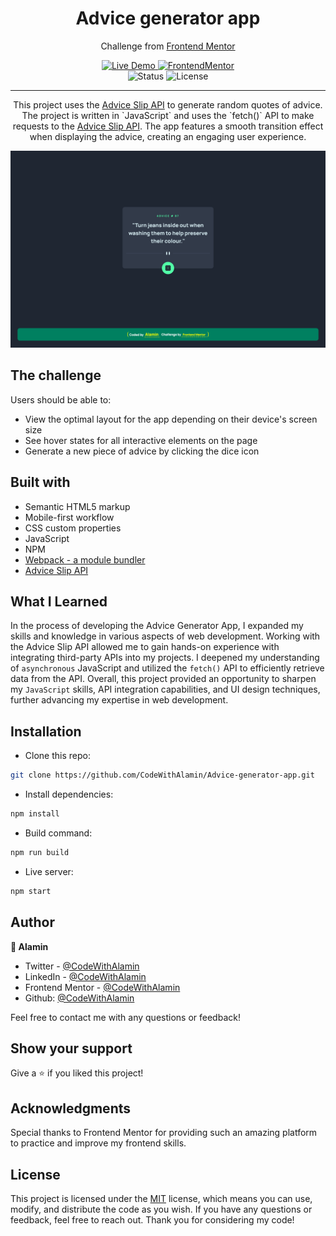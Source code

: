 <h1 align="center">Advice generator app</h1>
<div align="center">

Challenge from [Frontend Mentor](https://www.frontendmentor.io/challenges)

</div>

<!-- Badges -->
<div align="center">

<!-- Live -->
<a href="https://advice-generator-app-alamin.netlify.app/">
    <img src="https://custom-icon-badges.demolab.com/badge/Live%20Demo-blue?style=for-the-badge&logo=live360&labelColor=666666" alt="Live Demo" />
</a>

<!-- Frontend Mentor -->
<a href="https://www.frontendmentor.io/solutions/advice-generator-app-SHZi_xbXir">
    <img src="https://img.shields.io/badge/Frontendmentor-100000?style=for-the-badge&logo=frontendmentor&logoColor=white&labelColor=666666&color=2490A9"  alt="FrontendMentor">
</a>
</div>

<div align="center">
<!-- Status -->

<!-- <img src="https://img.shields.io/badge/Status-Incomplete-red?style=flat" alt="Status" /> -->

<img src="https://img.shields.io/badge/Status-Completed-success?style=flat" alt="Status" />

<!-- Liceensee -->
<img src="https://img.shields.io/badge/License-MIT-blue?style=flat" alt="License" />
</div>

<hr>

<div align="center">

<p>
This project uses the <a href="https://api.adviceslip.com/">Advice Slip API</a> to generate random quotes of advice. The project is written in `JavaScript` and uses the `fetch()` API to make requests to the <a href="https://api.adviceslip.com/">Advice Slip API</a>. The app features a smooth transition effect when displaying the advice, creating an engaging user experience.
</p>

<!-- Screenshot -->
<a align="center" href="https://advice-generator-app-alamin.netlify.app/">

![Screenshot](./screenshots/Advice-generator-app-screenshot-CodeWithAlamin.png)

</a>

</div>

## The challenge

Users should be able to:

- View the optimal layout for the app depending on their device's screen size
- See hover states for all interactive elements on the page
- Generate a new piece of advice by clicking the dice icon

## Built with

- Semantic HTML5 markup
- Mobile-first workflow
- CSS custom properties
- JavaScript
- NPM
- [Webpack - a module bundler](https://webpack.js.org/)
- [Advice Slip API](https://api.adviceslip.com/)

## What I Learned

In the process of developing the Advice Generator App, I expanded my skills and knowledge in various aspects of web development. Working with the Advice Slip API allowed me to gain hands-on experience with integrating third-party APIs into my projects. I deepened my understanding of `asynchronous` JavaScript and utilized the `fetch()` API to efficiently retrieve data from the API. Overall, this project provided an opportunity to sharpen my `JavaScript` skills, API integration capabilities, and UI design techniques, further advancing my expertise in web development.

## Installation

- Clone this repo:

```sh
git clone https://github.com/CodeWithAlamin/Advice-generator-app.git
```

- Install dependencies:

```sh
npm install
```

- Build command:

```sh
npm run build
```

- Live server:

```sh
npm start
```

## Author

<b>👤 Alamin</b>

- Twitter - [@CodeWithAlamin](https://www.twitter.com/CodeWithAlamin)
- LinkedIn - [@CodeWithAlamin](https://www.linkedin.com/in/CodeWithAlamin)
- Frontend Mentor - [@CodeWithAlamin](https://www.frontendmentor.io/profile/CodeWithAlamin)
- Github: [@CodeWithAlamin](https://github.com/CodeWithAlamin)

Feel free to contact me with any questions or feedback!

## Show your support

Give a ⭐️ if you liked this project!

## Acknowledgments

Special thanks to Frontend Mentor for providing such an amazing platform to practice and improve my frontend skills.

## License

This project is licensed under the [MIT](https://github.com/CodeWithAlamin/Advice-generator-app/blob/main/LICENSE.md) license, which means you can use, modify, and distribute the code as you wish. If you have any questions or feedback, feel free to reach out. Thank you for considering my code!
